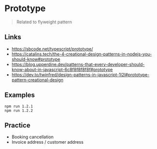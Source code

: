 # Prototype

> Related to flyweight pattern

## Links

- https://sbcode.net/typescript/prototype/
- https://catalins.tech/the-4-creational-design-patterns-in-nodejs-you-should-know#prototype
- https://blog.upperdine.dev/patterns-that-every-developer-should-know-about-in-javascript-6c8f8f8f8f8f#prototype
- https://dev.to/twinfred/design-patterns-in-javascript-1l2l#prototype-pattern-creational-design

## Examples

```terminal
npm run 1.2.1
npm run 1.2.2
```

## Practice

- Booking cancellation
- Invoice address / customer address